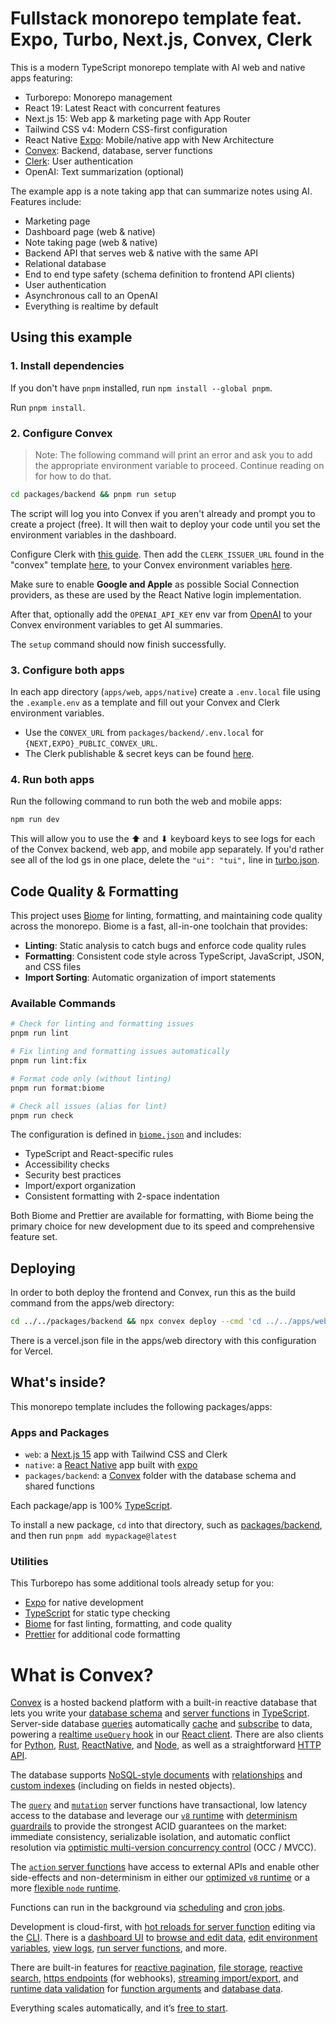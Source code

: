 # Fullstack monorepo template feat. Expo, Turbo, Next.js, Convex, Clerk

This is a modern TypeScript monorepo template with AI web and native apps
featuring:

- Turborepo: Monorepo management
- React 19: Latest React with concurrent features
- Next.js 15: Web app & marketing page with App Router
- Tailwind CSS v4: Modern CSS-first configuration
- React Native [Expo](https://expo.dev/): Mobile/native app with New Architecture
- [Convex](https://convex.dev): Backend, database, server functions
- [Clerk](https://clerk.dev): User authentication
- OpenAI: Text summarization (optional)

The example app is a note taking app that can summarize notes using AI. Features
include:

- Marketing page
- Dashboard page (web & native)
- Note taking page (web & native)
- Backend API that serves web & native with the same API
- Relational database
- End to end type safety (schema definition to frontend API clients)
- User authentication
- Asynchronous call to an OpenAI
- Everything is realtime by default

## Using this example

### 1. Install dependencies

If you don't have `pnpm` installed, run `npm install --global pnpm`.

Run `pnpm install`.

### 2. Configure Convex

> Note: The following command will print an error and ask you to add the
> appropriate environment variable to proceed. Continue reading on for how to do
> that.

```sh
cd packages/backend && pnpm run setup
```

The script will log you into Convex if you aren't already and prompt you to
create a project (free). It will then wait to deploy your code until you set the
environment variables in the dashboard.

Configure Clerk with [this guide](https://docs.convex.dev/auth/clerk). Then add
the `CLERK_ISSUER_URL` found in the "convex" template
[here](https://dashboard.clerk.com/last-active?path=jwt-templates), to your
Convex environment variables
[here](https://dashboard.convex.dev/deployment/settings/environment-variables&var=CLERK_ISSUER_URL).

Make sure to enable **Google and Apple** as possible Social Connection
providers, as these are used by the React Native login implementation.

After that, optionally add the `OPENAI_API_KEY` env var from
[OpenAI](https://platform.openai.com/account/api-keys) to your Convex
environment variables to get AI summaries.

The `setup` command should now finish successfully.

### 3. Configure both apps

In each app directory (`apps/web`, `apps/native`) create a `.env.local` file
using the `.example.env` as a template and fill out your Convex and Clerk
environment variables.

- Use the `CONVEX_URL` from `packages/backend/.env.local` for
  `{NEXT,EXPO}_PUBLIC_CONVEX_URL`.
- The Clerk publishable & secret keys can be found
  [here](https://dashboard.clerk.com/last-active?path=api-keys).

### 4. Run both apps

Run the following command to run both the web and mobile apps:

```sh
npm run dev
```

This will allow you to use the ⬆ and ⬇ keyboard keys to see logs for each
of the Convex backend, web app, and mobile app separately.
If you'd rather see all of the lod gs in one place, delete the
`"ui": "tui",` line in [turbo.json](./turbo.json).

## Code Quality & Formatting

This project uses [Biome](https://biomejs.dev/) for linting, formatting, and maintaining code quality across the monorepo. Biome is a fast, all-in-one toolchain that provides:

- **Linting**: Static analysis to catch bugs and enforce code quality rules
- **Formatting**: Consistent code style across TypeScript, JavaScript, JSON, and CSS files
- **Import Sorting**: Automatic organization of import statements

### Available Commands

```sh
# Check for linting and formatting issues
pnpm run lint

# Fix linting and formatting issues automatically
pnpm run lint:fix

# Format code only (without linting)
pnpm run format:biome

# Check all issues (alias for lint)
pnpm run check
```

The configuration is defined in [`biome.json`](./biome.json) and includes:
- TypeScript and React-specific rules
- Accessibility checks
- Security best practices
- Import/export organization
- Consistent formatting with 2-space indentation

Both Biome and Prettier are available for formatting, with Biome being the primary choice for new development due to its speed and comprehensive feature set.

## Deploying

In order to both deploy the frontend and Convex, run this as the build command from the apps/web directory:

```sh
cd ../../packages/backend && npx convex deploy --cmd 'cd ../../apps/web && turbo run build' --cmd-url-env-var-name NEXT_PUBLIC_CONVEX_URL
```

There is a vercel.json file in the apps/web directory with this configuration for Vercel.

## What's inside?

This monorepo template includes the following packages/apps:

### Apps and Packages

- `web`: a [Next.js 15](https://nextjs.org/) app with Tailwind CSS and Clerk
- `native`: a [React Native](https://reactnative.dev/) app built with
  [expo](https://docs.expo.dev/)
- `packages/backend`: a [Convex](https://www.convex.dev/) folder with the
  database schema and shared functions

Each package/app is 100% [TypeScript](https://www.typescriptlang.org/).

To install a new package, `cd` into that directory, such as [packages/backend](./packages/backend/), and then run `pnpm add mypackage@latest`

### Utilities

This Turborepo has some additional tools already setup for you:

- [Expo](https://docs.expo.dev/) for native development
- [TypeScript](https://www.typescriptlang.org/) for static type checking
- [Biome](https://biomejs.dev/) for fast linting, formatting, and code quality
- [Prettier](https://prettier.io) for additional code formatting

# What is Convex?

[Convex](https://convex.dev) is a hosted backend platform with a built-in
reactive database that lets you write your
[database schema](https://docs.convex.dev/database/schemas) and
[server functions](https://docs.convex.dev/functions) in
[TypeScript](https://docs.convex.dev/typescript). Server-side database
[queries](https://docs.convex.dev/functions/query-functions) automatically
[cache](https://docs.convex.dev/functions/query-functions#caching--reactivity)
and [subscribe](https://docs.convex.dev/client/react#reactivity) to data,
powering a
[realtime `useQuery` hook](https://docs.convex.dev/client/react#fetching-data)
in our [React client](https://docs.convex.dev/client/react). There are also
clients for [Python](https://docs.convex.dev/client/python),
[Rust](https://docs.convex.dev/client/rust),
[ReactNative](https://docs.convex.dev/client/react-native), and
[Node](https://docs.convex.dev/client/javascript), as well as a straightforward
[HTTP API](https://github.com/get-convex/narby-js/blob/main/src/browser/http_client.ts#L40).

The database supports
[NoSQL-style documents](https://docs.convex.dev/database/document-storage) with
[relationships](https://docs.convex.dev/database/document-ids) and
[custom indexes](https://docs.convex.dev/database/indexes/) (including on fields
in nested objects).

The [`query`](https://docs.convex.dev/functions/query-functions) and
[`mutation`](https://docs.convex.dev/functions/mutation-functions) server
functions have transactional, low latency access to the database and leverage
our [`v8` runtime](https://docs.convex.dev/functions/runtimes) with
[determinism guardrails](https://docs.convex.dev/functions/runtimes#using-randomness-and-time-in-queries-and-mutations)
to provide the strongest ACID guarantees on the market: immediate consistency,
serializable isolation, and automatic conflict resolution via
[optimistic multi-version concurrency control](https://docs.convex.dev/database/advanced/occ)
(OCC / MVCC).

The [`action` server functions](https://docs.convex.dev/functions/actions) have
access to external APIs and enable other side-effects and non-determinism in
either our [optimized `v8` runtime](https://docs.convex.dev/functions/runtimes)
or a more
[flexible `node` runtime](https://docs.convex.dev/functions/runtimes#nodejs-runtime).

Functions can run in the background via
[scheduling](https://docs.convex.dev/scheduling/scheduled-functions) and
[cron jobs](https://docs.convex.dev/scheduling/cron-jobs).

Development is cloud-first, with
[hot reloads for server function](https://docs.convex.dev/cli#run-the-convex-dev-server)
editing via the [CLI](https://docs.convex.dev/cli). There is a
[dashboard UI](https://docs.convex.dev/dashboard) to
[browse and edit data](https://docs.convex.dev/dashboard/deployments/data),
[edit environment variables](https://docs.convex.dev/production/environment-variables),
[view logs](https://docs.convex.dev/dashboard/deployments/logs),
[run server functions](https://docs.convex.dev/dashboard/deployments/functions),
and more.

There are built-in features for
[reactive pagination](https://docs.convex.dev/database/pagination),
[file storage](https://docs.convex.dev/file-storage),
[reactive search](https://docs.convex.dev/text-search),
[https endpoints](https://docs.convex.dev/functions/http-actions) (for
webhooks),
[streaming import/export](https://docs.convex.dev/database/import-export/), and
[runtime data validation](https://docs.convex.dev/database/schemas#validators)
for [function arguments](https://docs.convex.dev/functions/args-validation) and
[database data](https://docs.convex.dev/database/schemas#schema-validation).

Everything scales automatically, and it’s
[free to start](https://www.convex.dev/plans).
